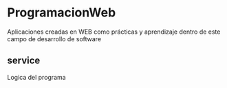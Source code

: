 # ProgramacionWeb
Aplicaciones creadas en WEB como prácticas y aprendizaje dentro de este campo de desarrollo de software

## service
Logica del programa

